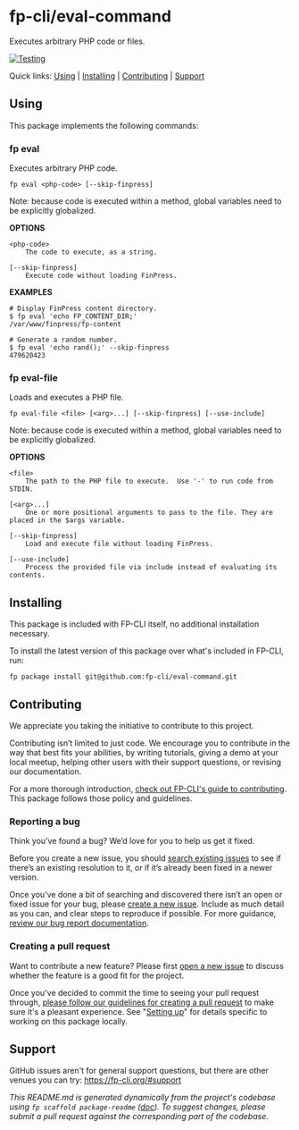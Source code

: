 fp-cli/eval-command
===================

Executes arbitrary PHP code or files.

[![Testing](https://github.com/fp-cli/eval-command/actions/workflows/testing.yml/badge.svg)](https://github.com/fp-cli/eval-command/actions/workflows/testing.yml)

Quick links: [Using](#using) | [Installing](#installing) | [Contributing](#contributing) | [Support](#support)

## Using

This package implements the following commands:

### fp eval

Executes arbitrary PHP code.

~~~
fp eval <php-code> [--skip-finpress]
~~~

Note: because code is executed within a method, global variables need
to be explicitly globalized.

**OPTIONS**

	<php-code>
		The code to execute, as a string.

	[--skip-finpress]
		Execute code without loading FinPress.

**EXAMPLES**

    # Display FinPress content directory.
    $ fp eval 'echo FP_CONTENT_DIR;'
    /var/www/finpress/fp-content

    # Generate a random number.
    $ fp eval 'echo rand();' --skip-finpress
    479620423



### fp eval-file

Loads and executes a PHP file.

~~~
fp eval-file <file> [<arg>...] [--skip-finpress] [--use-include]
~~~

Note: because code is executed within a method, global variables need
to be explicitly globalized.

**OPTIONS**

	<file>
		The path to the PHP file to execute.  Use '-' to run code from STDIN.

	[<arg>...]
		One or more positional arguments to pass to the file. They are placed in the $args variable.

	[--skip-finpress]
		Load and execute file without loading FinPress.

	[--use-include]
		Process the provided file via include instead of evaluating its contents.

## Installing

This package is included with FP-CLI itself, no additional installation necessary.

To install the latest version of this package over what's included in FP-CLI, run:

    fp package install git@github.com:fp-cli/eval-command.git

## Contributing

We appreciate you taking the initiative to contribute to this project.

Contributing isn’t limited to just code. We encourage you to contribute in the way that best fits your abilities, by writing tutorials, giving a demo at your local meetup, helping other users with their support questions, or revising our documentation.

For a more thorough introduction, [check out FP-CLI's guide to contributing](https://make.finpress.org/cli/handbook/contributing/). This package follows those policy and guidelines.

### Reporting a bug

Think you’ve found a bug? We’d love for you to help us get it fixed.

Before you create a new issue, you should [search existing issues](https://github.com/fp-cli/eval-command/issues?q=label%3Abug%20) to see if there’s an existing resolution to it, or if it’s already been fixed in a newer version.

Once you’ve done a bit of searching and discovered there isn’t an open or fixed issue for your bug, please [create a new issue](https://github.com/fp-cli/eval-command/issues/new). Include as much detail as you can, and clear steps to reproduce if possible. For more guidance, [review our bug report documentation](https://make.finpress.org/cli/handbook/bug-reports/).

### Creating a pull request

Want to contribute a new feature? Please first [open a new issue](https://github.com/fp-cli/eval-command/issues/new) to discuss whether the feature is a good fit for the project.

Once you've decided to commit the time to seeing your pull request through, [please follow our guidelines for creating a pull request](https://make.finpress.org/cli/handbook/pull-requests/) to make sure it's a pleasant experience. See "[Setting up](https://make.finpress.org/cli/handbook/pull-requests/#setting-up)" for details specific to working on this package locally.

## Support

GitHub issues aren't for general support questions, but there are other venues you can try: https://fp-cli.org/#support


*This README.md is generated dynamically from the project's codebase using `fp scaffold package-readme` ([doc](https://github.com/fp-cli/scaffold-package-command#fp-scaffold-package-readme)). To suggest changes, please submit a pull request against the corresponding part of the codebase.*
